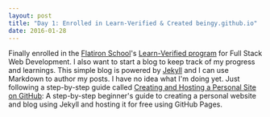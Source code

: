```yaml
---
layout: post
title: "Day 1: Enrolled in Learn-Verified & Created beingy.github.io"
date: 2016-01-28
---
```


Finally enrolled in the [Flatiron School](http://flatironschool.com/)'s [Learn-Verified program](http://learn.co) for Full Stack Web Development. I also want to start a blog to keep track of my progress and learnings.  This simple blog is powered by [Jekyll](http://jekyllrb.com) and I can use Markdown to author my posts. I have no idea what I'm doing yet.  Just following a step-by-step guide called [Creating and Hosting a Personal Site on GitHub](http://jmcglone.com/guides/github-pages/): A step-by-step beginner's guide to creating a personal website and blog using Jekyll and hosting it for free using GitHub Pages.
